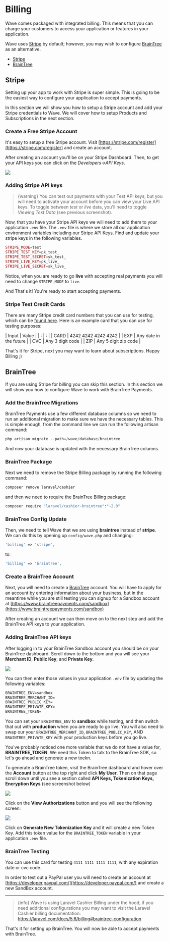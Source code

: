 # Billing

Wave comes packaged with integrated billing. This means that you can charge your customers to access your application or features in your application.

Wave uses [Stripe](https://stripe.com) by default; however, you may wish to configure [BrainTree](https://www.braintreepayments.com) as an alternative.

- [Stripe](#stripe)
- [BrainTree](#braintree)

<a name="stripe"></a>
## Stripe

Setting up your app to work with Stripe is super simple. This is going to be the easiest way to configure your application to accept payments.

In this section we will show you how to setup a Stripe account and add your Stripe credentials to Wave. We will cover how to setup Products and Subscriptions in the next section.

### Create a Free Stripe Account

It's easy to setup a free Stripe account. Visit [https://stripe.com/register](https://stripe.com/register) and create an account.

After creating an account you'll be on your Stripe Dashboard. Then, to get your API keys you can click on the *Developers->API Keys*.

![](/wave/img/docs/1.0/stripe-dashboard.png)

### Adding Stripe API keys

> {warning} You can test out payments with your Test API keys, but you will need to activate your account before you can view your Live API keys. To toggle between *test* or *live* data, you'll need to toggle *Viewing Test Data* (see previous screenshot).

Now, that you have your Stripe API keys we will need to add them to your application `.env` file. The `.env` file is where we store all our application environment variables including our Stripe API Keys. Find and update your stripe keys in the following variables.

```php
STRIPE_MODE=test
STRIPE_TEST_KEY=pk_test_
STRIPE_TEST_SECRET=sk_test_
STRIPE_LIVE_KEY=pk_live_
STRIPE_LIVE_SECRET=sk_live_
```

Notice, when you are ready to go **live** with accepting real payments you will need to change `STRIPE_MODE` to `live`.

And That's it! You're ready to start accepting payments.

### Stripe Test Credit Cards

There are many Stripe credit card numbers that you can use for testing, which can be [found here](https://stripe.com/docs/testing). Here is an example card that you can use for testing purposes:

| Input | Value |
| : | : |
| CARD | 4242 4242 4242 4242 |
| EXP  | Any date in the future |
| CVC  | Any 3 digit code |
| ZIP  |  Any 5 digit zip code |

That's it for Stripe, next you may want to learn about subscriptions. Happy Billing ;)

<a name="braintree"></a>
## BrainTree

If you are using Stripe for billing you can skip this section. In this section we will show you how to configure Wave to work with BrainTree Payments.

### Add the BrainTree Migrations

BrainTree Payments use a few different database columns so we need to run an additional migration to make sure we have the necessary tables. This is simple enough, from the command line we can run the following artisan command:

```php
php artisan migrate --path=/wave/database/braintree
```

And now your database is updated with the necessary BrainTree columns.

### BrainTree Package

Next we need to remove the Stripe Billing package by running the following command:

```bash
composer remove laravel/cashier
```

and then we need to require the BrainTree Billing package:

```bash
composer require "laravel/cashier-braintree":"~2.0"
```


### BrainTree Config Update

Then, we need to tell Wave that we are using **braintree** instead of **stripe**. We can do this by opening up `config/wave.php` and changing:

```php
'billing' => 'stripe',
```

to:

```php
'billing' => 'braintree',
```

### Create a BrainTree Account

Next, you will need to create a [BrainTree](https://www.braintreepayments.com/) account. You will have to apply for an account by entering information about your business, but in the meantime while you are still testing you can signup for a Sandbox account at [https://www.braintreepayments.com/sandbox](https://www.braintreepayments.com/sandbox)

After creating an account we can then move on to the next step and add the BrainTree API keys to your application.

### Adding BrainTree API keys

After logging in to your BrainTree Sandbox account you should be on your BrainTree dashboard. Scroll down to the bottom and you will see your **Merchant ID**, **Public Key**, and **Private Key**.

![](/wave/img/docs/1.0/braintree-dashboard.png)

You can then enter those values in your application `.env` file by updating the following variables:

```html
BRAINTREE_ENV=sandbox
BRAINTREE_MERCHANT_ID=
BRAINTREE_PUBLIC_KEY=
BRAINTREE_PRIVATE_KEY=
BRAINTREE_TOKEN=
```

You can set your `BRAINTREE_ENV` to **sandbox** while testing, and then switch that out with **production** when you are ready to go live. You will also need to swap our your `BRAINTREE_MERCHANT_ID`, `BRAINTREE_PUBLIC_KEY`, AND `BRAINTREE_PRIVATE_KEY` with your production keys before you go live.

You've probably noticed one more variable that we do not have a value for, **BRAINTREE_TOKEN**. We need this Token to talk to the BrainTree SDK, so let's go ahead and generate a new toekn.

To generate a BrainTree token, visit the BrainTree dashboard and hover over the **Account** button at the top right and click **My User**. Then on that page scroll down until you see a section called **API Keys, Tokenization Keys, Encryption Keys** (see screenshot below)

![](/wave/img/docs/1.0/braintree-user.png)

Click on the **View Authorizations** button and you will see the following screen:

![](/wave/img/docs/1.0/braintree-token.png)

Click on **Generate New Tokenization Key** and it will create a new Token Key. Add this token value for the `BRAINTREE_TOKEN` variable in your application `.env` file.

### BrainTree Testing

You can use this card for testing `4111 1111 1111 1111`, with any expiration date or cvc code.

In order to test out a PayPal user you will need to create an account at [https://developer.paypal.com/](https://developer.paypal.com/) and create a new SandBox account.

---

> {info} Wave is using Laravel Cashier Billing under the hood, if you need additional configurations you may want to visit the Laravel Cashier billing documentation: https://laravel.com/docs/5.6/billing#braintree-configuration

That's it for setting up BrainTree. You will now be able to accept payments with BrainTree.
